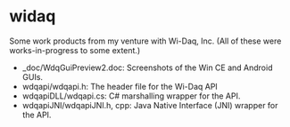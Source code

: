 widaq
=====

Some work products from my venture with Wi-Daq, Inc. (All of these were works-in-progress to some extent.)
- _doc/WdqGuiPreview2.doc: Screenshots of the Win CE and Android GUIs. 
- wdqapi/wdqapi.h: The header file for the Wi-Daq API
- wdqapiDLL/wdqapi.cs:  C# marshalling wrapper for the API.
- wdqapiJNI/wdqapiJNI.h, cpp: Java Native Interface (JNI) wrapper for the API.  
